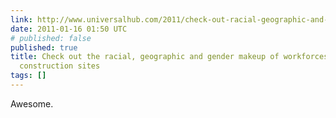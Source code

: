 ```yaml
---
link: http://www.universalhub.com/2011/check-out-racial-geographic-and-gender-makeup-work
date: 2011-01-16 01:50 UTC
# published: false
published: true
title: Check out the racial, geographic and gender makeup of workforces at large Boston
  construction sites
tags: []
---
```


Awesome.
